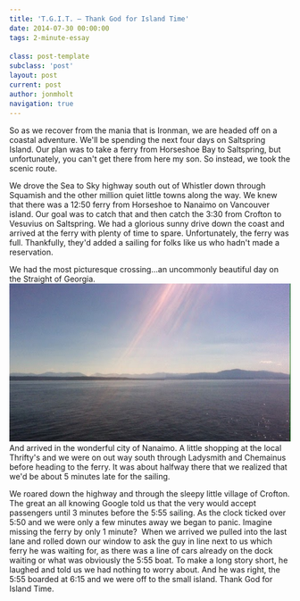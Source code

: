 ```yaml
---
title: 'T.G.I.T. — Thank God for Island Time'
date: 2014-07-30 00:00:00 
tags: 2-minute-essay

class: post-template
subclass: 'post'
layout: post
current: post
author: jonmholt
navigation: true
---
```

So as we recover from the mania that is Ironman, we are headed off on a coastal adventure. We'll be spending the next four days on Saltspring Island. Our plan was to take a ferry from Horseshoe Bay to Saltspring, but unfortunately, you can't get there from here my son. So instead, we took the scenic route.

We drove the Sea to Sky highway south out of Whistler down through Squamish and the other million quiet little towns along the way. We knew that there was a 12:50 ferry from Horseshoe to Nanaimo on Vancouver island. Our goal was to catch that and then catch the 3:30 from Crofton to Vesuvius on Saltspring. We had a glorious sunny drive down the coast and arrived at the ferry with plenty of time to spare. Unfortunately, the ferry was full. Thankfully, they'd added a sailing for folks like us who hadn't made a reservation.

We had the most picturesque crossing...an uncommonly beautiful day on the Straight of Georgia. 
![](/content/images/2014/Aug/ferry.jpg)
And arrived in the wonderful city of Nanaimo. A little shopping at the local Thrifty's and we were on out way south through Ladysmith and Chemainus before heading to the ferry. It was about halfway there that we realized that we'd be about 5 minutes late for the sailing. 

We roared down the highway and through the sleepy little village of Crofton. The great an all knowing Google told us that the very would accept passengers until 3 minutes before the 5:55 sailing. As the clock ticked over 5:50 and we were only a few minutes away we began to panic. Imagine missing the ferry by only 1 minute?  When we arrived we pulled into the last lane and rolled down our window to ask the guy in line next to us which ferry he was waiting for, as there was a line of cars already on the dock waiting or what was obviously the 5:55 boat. To make a long story short, he laughed and told us we had nothing to worry about. And he was right, the 5:55 boarded at 6:15 and we were off to the small island. Thank God for Island Time. 
